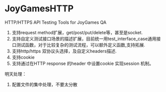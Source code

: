 # JoyGamesHTTP
HTTP/HTTPS API Testing Tools for JoyGames QA

1. 支持request method扩展，get/post/put/delete等，甚至是socket.
2. 支持自定义测试接口场景的描述扩展，目前统一用test_interface_case通用接口测试函数，对于比较复杂的测试流程，可以额外定义函数,支持拓展.
3. 支持http/https 双协议头选择，及自定义headers描述.
4. 支持cookie
5. 支持通过在HTTP response 的header 中设置cookie 实现session 机制。



明天处理：
1. 配置文件的集中处理，不要太分散

